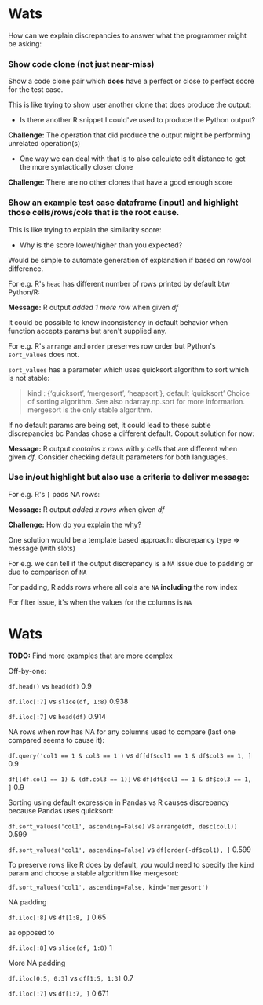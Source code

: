 
# Wats

How can we explain discrepancies to answer what the programmer might be asking:

### Show code clone (not just near-miss)

Show a code clone pair which **does** have a perfect or close to perfect score for the test case.

This is like trying to show user another clone that does produce the output:

- Is there another R snippet I could've used to produce the Python output?

**Challenge:** The operation that did produce the output might be performing unrelated operation(s)
- One way we can deal with that is to also calculate edit distance to get the more syntactically closer clone

**Challenge:** There are no other clones that have a good enough score

### Show an example test case dataframe (input) and highlight those cells/rows/cols that is the root cause.

This is like trying to explain the similarity score:

- Why is the score lower/higher than you expected?

Would be simple to automate generation of explanation if based on row/col difference.

For e.g. R's `head` has different number of rows printed by default btw Python/R: 

**Message:** R output *added 1 more row* when given *df*

It could be possible to know inconsistency in default behavior when function accepts params but aren't supplied any.

For e.g. R's `arrange` and `order` preserves row order but Python's `sort_values` does not.

`sort_values` has a parameter which uses quicksort algorithm to sort which is not stable:

> kind : {‘quicksort’, ‘mergesort’, ‘heapsort’}, default ‘quicksort’ Choice of sorting algorithm. See also ndarray.np.sort for more information. mergesort is the only stable algorithm. 

If no default params are being set, it could lead to these subtle discrepancies bc Pandas
chose a different default. Copout solution for now:

**Message:** R output *contains x rows* with *y cells* that are different when given *df*. Consider checking default parameters for both languages.

### Use in/out highlight but also use a criteria to deliver message:

For e.g. R's `[` pads NA rows: 

**Message:** R output *added x rows* when given *df*

**Challenge:** How do you explain the why?

One solution would be a template based approach: discrepancy type => message (with slots)

For e.g. we can tell if the output discrepancy is a `NA` issue due to padding or due to comparison of `NA`

For padding, R adds rows where all cols are `NA` **including** the row index

For filter issue, it's when the values for the columns is `NA`

# Wats

**TODO:** Find more examples that are more complex

Off-by-one:

`df.head()`	vs `head(df)` 0.9

`df.iloc[:7]` vs `slice(df, 1:8)` 0.938

`df.iloc[:7]` vs `head(df)` 0.914

NA rows when row has NA for any columns used to compare (last one compared seems to cause it):

`df.query('col1 == 1 & col3 == 1')` vs `df[df$col1 == 1 & df$col3 == 1, ]` 0.9

`df[(df.col1 == 1) & (df.col3 == 1)]` vs `df[df$col1 == 1 & df$col3 == 1, ]` 0.9

Sorting using default expression in Pandas vs R causes discrepancy because Pandas uses quicksort:

`df.sort_values('col1', ascending=False)` vs `arrange(df, desc(col1))` 0.599

`df.sort_values('col1', ascending=False)` vs `df[order(-df$col1), ]` 0.599

To preserve rows like R does by default, you would need to specify the `kind` param and choose a stable
algorithm like mergesort:

`df.sort_values('col1', ascending=False, kind='mergesort')`

NA padding

`df.iloc[:8]` vs `df[1:8, ]` 0.65

as opposed to

`df.iloc[:8]` vs `slice(df, 1:8)` 1

More NA padding

`df.iloc[0:5, 0:3]` vs `df[1:5, 1:3]` 0.7

`df.iloc[:7]` vs `df[1:7, ]` 0.671





